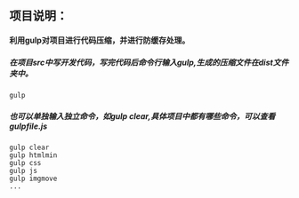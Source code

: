 ## 项目说明：
#### 利用gulp对项目进行代码压缩，并进行防缓存处理。
##### 在项目src中写开发代码，写完代码后命令行输入gulp,生成的压缩文件在dist文件夹中。

```
gulp
```

##### 也可以单独输入独立命令，如gulp clear,具体项目中都有哪些命令，可以查看gulpfile.js


```
gulp clear
gulp htmlmin
gulp css
gulp js
gulp imgmove
...
```

